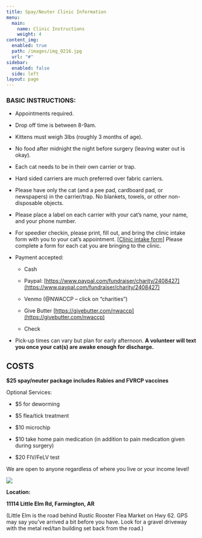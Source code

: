 ```yaml
---
title: Spay/Neuter Clinic Information
menu:
  main:
    name: Clinic Instructions
    weight: 4
content_img:
  enabled: true
  path: /images/img_0216.jpg
  url: "#"
sidebar:
  enabled: false
  side: left
layout: page
---
```

### **BASIC INSTRUCTIONS**:

*   Appointments required.
    
*   Drop off time is between 8-9am.
    
*   Kittens must weigh 3lbs (roughly 3 months of age).
    
*   No food after midnight the night before surgery (leaving water out is okay).
    
*   Each cat needs to be in their own carrier or trap.
    
*   Hard sided carriers are much preferred over fabric carriers.
    
*   Please have only the cat (and a pee pad, cardboard pad, or newspapers) in the carrier/trap. No blankets, towels, or other non-disposable objects.
    
*   Please place a label on each carrier with your cat’s name, your name, and your phone number.
    
*   For speedier checkin, please print, fill out, and bring the clinic intake form with you to your cat’s appointment. \[[Clinic intake form](/images/NWA%20CCP%20Clinic%20intake%20Form%20Oct%202025.pdf)\] Please complete a form for each cat you are bringing to the clinic.
    
*   Payment accepted:
    
    *   Cash
        
    *   Paypal: [https://www.paypal.com/fundraiser/charity/2408427](https://www.paypal.com/fundraiser/charity/2408427)
        
    *   Venmo (@NWACCP – click on “charities”)
        
    *   Give Butter [https://givebutter.com/nwaccp](https://givebutter.com/nwaccp)
        
    *   Check
        
*   Pick-up times can vary but plan for early afternoon. **A volunteer will text you once your cat(s) are awake enough for discharge.**
    

## COSTS

**$25 spay/neuter package includes Rabies and FVRCP vaccines**

Optional Services:

*   $5 for deworming
    
*   $5 flea/tick treatment
    
*   $10 microchip
    
*   $10 take home pain medication (in addition to pain medication given during surgery)
    
*   $20 FIV/FeLV test
    

We are open to anyone regardless of where you live or your income level!

![](/images/img_0215.jpg)

**Location:**

**11114 Little Elm Rd, Farmington, AR**

(Little Elm is the road behind Rustic Rooster Flea Market on Hwy 62. GPS may say you’ve arrived a bit before you have. Look for a gravel driveway with the metal red/tan building set back from the road.)